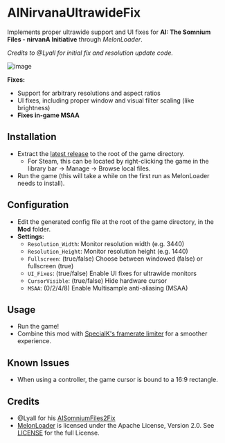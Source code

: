 # AINirvanaUltrawideFix
Implements proper ultrawide support and UI fixes for **AI: The Somnium Files - nirvanA Initiative** through *MelonLoader*.

*Credits to @Lyall for initial fix and resolution update code.*

![image](https://user-images.githubusercontent.com/11449167/178424192-2f9f0697-dcf0-4c84-bfb1-5ff1f63fb944.png)

**Fixes:**
* Support for arbitrary resolutions and aspect ratios
* UI fixes, including proper window and visual filter scaling (like brightness)
* **Fixes in-game MSAA**

## Installation
* Extract the [latest release](https://github.com/jshethbright/AINirvanaUltrawideFix/releases) to the root of the game directory.
    * For Steam, this can be located by right-clicking the game in the library bar -> Manage -> Browse local files.
* Run the game (this will take a while on the first run as MelonLoader needs to install).

## Configuration
* Edit the generated config file at the root of the game directory, in the **Mod** folder.
* **Settings:**
    * `Resolution_Width`: Monitor resolution width (e.g. 3440)
    * `Resolution_Height`: Monitor resolution height (e.g. 1440)
    * `Fullscreen`: (true/false) Choose between windowed (false) or fullscreen (true)
    * `UI_Fixes`: (true/false) Enable UI fixes for ultrawide monitors
    * `CursorVisible`: (true/false) Hide hardware cursor
    * `MSAA`: (0/2/4/8) Enable Multisample anti-aliasing (MSAA)

## Usage
* Run the game!
* Combine this mod with [SpecialK's framerate limiter](https://wiki.special-k.info/) for a smoother experience.

## Known Issues
* When using a controller, the game cursor is bound to a 16:9 rectangle.

## Credits
* @Lyall for his [AISomniumFiles2Fix](https://github.com/Lyall/AISomniumFiles2Fix)
* [MelonLoader](https://github.com/LavaGang/MelonLoader) is licensed under the Apache License, Version 2.0. See [LICENSE](https://github.com/LavaGang/MelonLoader/blob/master/LICENSE.md) for the full License.
